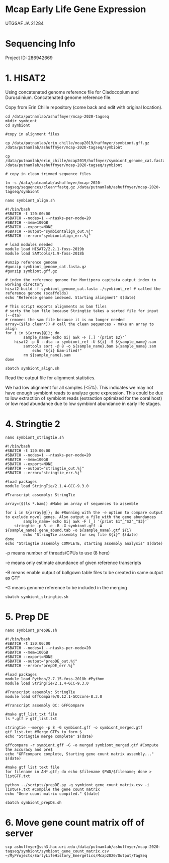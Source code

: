 # Mcap Early Life Gene Expression
UTGSAF JA 21284

# Sequencing Info
   
Project ID: 286942669

# 1. HISAT2  

Using concatenated genome reference file for Cladocopium and Durusdinium. Concatenated genome reference file.    

Copy from Erin Chille repository (come back and edit with original location).  

```
cd /data/putnamlab/ashuffmyer/mcap-2020-tagseq
mkdir symbiont
cd symbiont

#copy in alignment files 

cp /data/putnamlab/erin_chille/mcap2019/huffmyer/symbiont.gff.gz /data/putnamlab/ashuffmyer/mcap-2020-tagseq/symbiont

cp /data/putnamlab/erin_chille/mcap2019/huffmyer/symbiont_genome_cat.fasta.gz /data/putnamlab/ashuffmyer/mcap-2020-tagseq/symbiont

# copy in clean trimmed sequence files  

ln -s /data/putnamlab/ashuffmyer/mcap-2020-tagseq/sequences/clean*fastq.gz /data/putnamlab/ashuffmyer/mcap-2020-tagseq/symbiont
```

```
nano symbiont_align.sh
```

```
#!/bin/bash
#SBATCH -t 120:00:00
#SBATCH --nodes=1 --ntasks-per-node=20
#SBATCH --mem=100GB
#SBATCH --export=NONE
#SBATCH --output="symbiontalign_out.%j"
#SBATCH --error="symbiontalign_err.%j"

# load modules needed
module load HISAT2/2.2.1-foss-2019b
module load SAMtools/1.9-foss-2018b

#unzip reference genome
#gunzip symbiont_genome_cat.fasta.gz
#gunzip symbiont.gff.gz

# index the reference genome for Montipora capitata output index to working directory
hisat2-build -f symbiont_genome_cat.fasta ./symbiont_ref # called the reference genome (scaffolds)
echo "Referece genome indexed. Starting alingment" $(date)

# This script exports alignments as bam files
# sorts the bam file because Stringtie takes a sorted file for input (--dta)
# removes the sam file because it is no longer needed
array=($(ls clean*)) # call the clean sequences - make an array to align
for i in ${array[@]}; do
        sample_name=`echo $i| awk -F [.] '{print $2}'`
	hisat2 -p 8 --dta -x symbiont_ref -U ${i} -S ${sample_name}.sam
        samtools sort -@ 8 -o ${sample_name}.bam ${sample_name}.sam
    		echo "${i} bam-ified!"
        rm ${sample_name}.sam
done

```

```
sbatch symbiont_align.sh
```

Read the output file for alignment statistics.  

We had low alignment for all samples (<5%).  This indicates we may not have enough symbiont reads to analyze gene expression. This could be due to low extraction of symbiont reads (extraction optimized for the coral host) or low read abundance due to low symbiont abundance in early life stages.  

# 4. Stringtie 2  

```
nano symbiont_stringtie.sh
```


```
#!/bin/bash
#SBATCH -t 120:00:00
#SBATCH --nodes=1 --ntasks-per-node=20
#SBATCH --mem=100GB
#SBATCH --export=NONE
#SBATCH --output="stringtie_out.%j"
#SBATCH --error="stringtie_err.%j"

#load packages
module load StringTie/2.1.4-GCC-9.3.0

#Transcript assembly: StringTie

array=($(ls *.bam)) #Make an array of sequences to assemble
 
for i in ${array[@]}; do #Running with the -e option to compare output to exclude novel genes. Also output a file with the gene abundances
        sample_name=`echo $i| awk -F [_] '{print $1"_"$2"_"$3}'`
	stringtie -p 8 -e -B -G symbiont.gff -A ${sample_name}.gene_abund.tab -o ${sample_name}.gtf ${i}
        echo "StringTie assembly for seq file ${i}" $(date)
done
echo "StringTie assembly COMPLETE, starting assembly analysis" $(date)
```
-p means number of threads/CPUs to use (8 here)

-e means only estimate abundance of given reference transcripts 

-B means enable output of ballgown table files to be created in same output as GTF

-G means genome reference to be included in the merging 

```
sbatch symbiont_stringtie.sh
```


# 5. Prep DE  

```
nano symbiont_prepDE.sh
```

```
#!/bin/bash
#SBATCH -t 120:00:00
#SBATCH --nodes=1 --ntasks-per-node=20
#SBATCH --mem=100GB
#SBATCH --export=NONE
#SBATCH --output="prepDE_out.%j"
#SBATCH --error="prepDE_err.%j"

#load packages
module load Python/2.7.15-foss-2018b #Python
module load StringTie/2.1.4-GCC-9.3.0

#Transcript assembly: StringTie
module load GffCompare/0.12.1-GCCcore-8.3.0

#Transcript assembly QC: GFFCompare

#make gtf_list.txt file
ls *.gtf > gtf_list.txt

stringtie --merge -p 8 -G symbiont.gff -o symbiont_merged.gtf gtf_list.txt #Merge GTFs to form $
echo "Stringtie merge complete" $(date)

gffcompare -r symbiont.gff -G -o merged symbiont_merged.gtf #Compute the accuracy and pre$
echo "GFFcompare complete, Starting gene count matrix assembly..." $(date)

#make gtf list text file
for filename in AH*.gtf; do echo $filename $PWD/$filename; done > listGTF.txt

python ../scripts/prepDE.py -g symbiont_gene_count_matrix.csv -i listGTF.txt #Compile the gene count matrix
echo "Gene count matrix compiled." $(date)
```

```
sbatch symbiont_prepDE.sh
```

# 6. Move gene count matrix off of server  

```
scp ashuffmyer@ssh3.hac.uri.edu:/data/putnamlab/ashuffmyer/mcap-2020-tagseq/symbiont/symbiont_gene_count_matrix.csv ~/MyProjects/EarlyLifeHistory_Energetics/Mcap2020/Output/TagSeq
```




